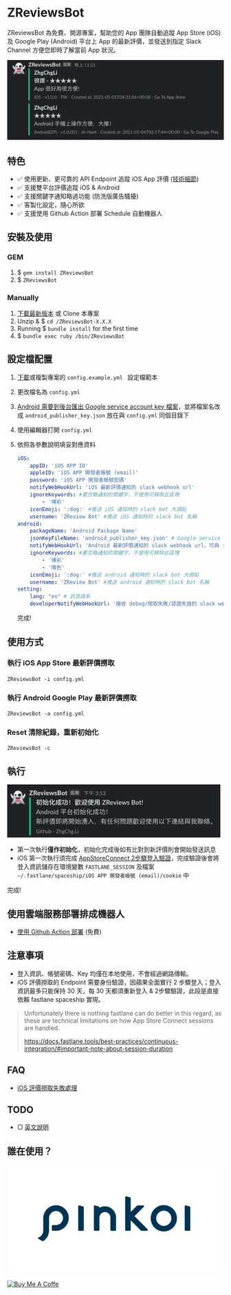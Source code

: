 # ZReviewsBot

ZReviewsBot 為免費、開源專案，幫助您的 App 團隊自動追蹤 App Store (iOS) 及 Google Play (Android) 平台上 App 的最新評價，並發送到指定 Slack Channel 方便您即時了解當前 App 狀況。

![2](doc/images/2.png)

## 特色

- ✅ 使用更新、更可靠的 API Endpoint 追蹤 iOS App 評價 ([技術細節](https://medium.com/zrealm-ios-dev/appstore-apps-reviews-bot-%E9%82%A3%E4%BA%9B%E4%BA%8B-cb0c68c33994))
- ✅ 支援雙平台評價追蹤 iOS & Android
- ✅ 支援關鍵字通知略過功能 (防洗版廣告騷擾)
- ✅ 客製化設定，隨心所欲
- ✅ 支援使用 Github Action 部署 Schedule 自動機器人

## 安裝及使用

### GEM

1. $ `gem install ZReviewsBot`
2. $ `ZReviewsBot`

### Manually

1. [下載最新版本](https://github.com/ZhgChgLi/ZReviewsBot/releases/latest) 或 Clone 本專案
2. Unzip & $ `cd /ZReviewsBot-X.X.X`
3. Running $ `bundle install` for the first time
4. $ `bundle exec ruby /bin/ZReviewsBot`

## 設定檔配置

1. [下載](https://github.com/ZhgChgLi/ZReviewsBot/blob/main/config.example.yml)或複製專案的 `config.example.yml ` 設定檔範本

2. 更改檔名為 `config.yml`

3. [Android 需要到後台匯出 Google service account key 檔案](https://binx.io/blog/2021/03/07/how-to-create-your-own-google-service-account-key-file/)，並將檔案名改成 `android_publisher_key.json` 放在與 `config.yml` 同個目錄下

4. 使用編輯器打開 `config.yml`

5. 依照各參數說明填妥對應資料

   ```YAML
   iOS:
       appID: 'iOS APP ID'
       appleID: 'iOS APP 開發者帳號 (email)'
       password: 'iOS APP 開發者帳號密碼'
       notifyWebHookUrl: 'iOS 最新評價通知的 slack webhook url'
       ignoreKeywords: #要忽略通知的關鍵字，不使用可移除此區塊
           - '博彩'
       iconEmoji: ':dog:' #推送 iOS 通知時的 slack bot 大頭貼
       username: 'ZReview Bot' #推送 iOS 通知時的 slack bot 名稱
   android:
       packageName: 'Android Package Name'
       jsonKeyFileName: 'android_publisher_key.json' # Google service account key 檔案名稱，需與 config.yml 在同個目錄下
       notifyWebHookUrl: 'Android 最新評價通知的 slack webhook url，可與 iOS 相同'
       ignoreKeywords: #要忽略通知的關鍵字，不使用可移除此區塊
           - '博彩'
           - '情色'
       iconEmoji: ':dog:' #推送 android 通知時的 slack bot 大頭貼
       username: 'ZReview Bot' #推送 android 通知時的 slack bot 名稱
   setting:
       lang: "en" # 訊息語系
       developerNotifyWebHookUrl: '接收 debug/爬取失敗/認證失效的 slack webhook url'
   ```

   完成!

## 使用方式

### 執行 iOS App Store 最新評價撈取

`ZReviewsBot -i config.yml`

### 執行 Android Google Play 最新評價撈取

`ZReviewsBot -a config.yml`

### Reset 清除紀錄，重新初始化

`ZReviewsBot -c`

## 執行

![1](doc/images/1.png)

- 第一次執行**僅作初始化**，初始化完成後如有比對到新評價則會開始發送訊息
- iOS 第一次執行須完成 [AppStoreConnect 2步驟登入驗證](https://appstoreconnect.apple.com/)，完成驗證後會將登入資訊儲存在環境變數 `FASTLANE_SESSION` 及檔案 `~/.fastlane/spaceship/iOS APP 開發者帳號 (email)/cookie` 中

完成!

## 使用雲端服務部署排成機器人

- [使用 Github Action 部署](./doc/GithubAction.md) (免費)

## 注意事項

- 登入資訊、帳號密碼、Key 均僅在本地使用，不會經過網路傳輸。
- iOS 評價撈取的 Endpoint 需要身份驗證，因蘋果全面實行 2 步驟登入；登入資訊最多只能保持 30 天，每 30 天都須重新登入 & 2步驟驗證，此段是直接依賴 fastlane spaceship 實現。

> Unfortunately there is nothing fastlane can do better in this regard, as these are technical limitations on how App Store Connect sessions are handled.
>
> https://docs.fastlane.tools/best-practices/continuous-integration/#important-note-about-session-duration

## FAQ

- [iOS 評價撈取失敗處理](doc/iOSSessionInvaild.md)

## TODO

- ▢ [英文說明](./doc/en/README.md)

## 誰在使用？

[![Pinkoi Logo](doc/images/use/pinkoi.jpg)](https://www.pinkoi.com/) 



[![Buy Me A Coffe](https://cdn.buymeacoffee.com/buttons/v2/default-yellow.png)](https://www.buymeacoffee.com/zhgchgli)